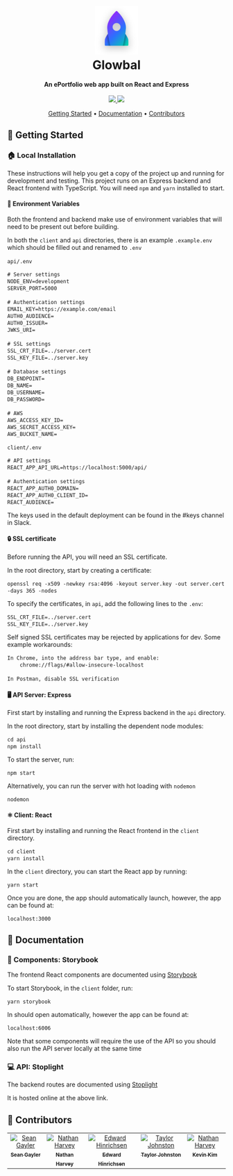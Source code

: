 
<h1 align="center">
	<img width="100px" src="client/src/logo-rocket.svg"></img>
	<br>
	Glowbal
</h1>

<div align="center">
    <strong>An ePortfolio web app built on React and Express</strong>
</div>

<br/>

<div align="center">
    <a href="https://www.notion.so/camel_Case-0a5b3335242b4dbcb35522caebb87548">
        <img src="https://img.shields.io/badge/documentation-Notion-000000?style=for-the-badge&logo=Notion"/>
    </a>
    <a href="https://glowbal.us.to">
        <img src="https://img.shields.io/badge/Live_Link-AWS-232F3E?style=for-the-badge&logo=Amazon-AWS"/>
    </a>
</div>

<div align="center">
    <p>
        <a href="#tada-getting-started">Getting Started</a> •
        <a href="#memo-documentation">Documentation</a> •
        <a href="#raising_hand-contributors">Contributors</a>
    </p>
</div>


## :tada: Getting Started

### :house: Local Installation

These instructions will help you get a copy of the project up and running for development and testing. This project runs on an Express backend and React frontend with TypeScript. You will need `npm` and `yarn` installed to start.

#### 🤫 Environment Variables

Both the frontend and backend make use of environment variables that will need to be present out before building.

In both the `client` and `api` directories, there is an example `.example.env` which should be filled out and renamed to `.env`

`api/.env`

```
# Server settings
NODE_ENV=development
SERVER_PORT=5000

# Authentication settings
EMAIL_KEY=https://example.com/email
AUTH0_AUDIENCE=
AUTH0_ISSUER=
JWKS_URI=

# SSL settings
SSL_CRT_FILE=../server.cert
SSL_KEY_FILE=../server.key

# Database settings
DB_ENDPOINT=
DB_NAME=
DB_USERNAME=
DB_PASSWORD=

# AWS
AWS_ACCESS_KEY_ID=
AWS_SECRET_ACCESS_KEY=
AWS_BUCKET_NAME=
```

`client/.env`
```
# API settings
REACT_APP_API_URL=https://localhost:5000/api/

# Authentication settings
REACT_APP_AUTH0_DOMAIN=
REACT_APP_AUTH0_CLIENT_ID=
REACT_AUDIENCE=
```

The keys used in the default deployment can be found in the #keys channel in Slack.

#### :lock: SSL certificate
Before running the API, you will need an SSL certificate. 

In the root directory, start by creating a certificate:
```
openssl req -x509 -newkey rsa:4096 -keyout server.key -out server.cert -days 365 -nodes
```
To specify the certificates, in `api`, add the following lines to the `.env`:
```
SSL_CRT_FILE=../server.cert
SSL_KEY_FILE=../server.key
```

Self signed SSL certificates may be rejected by applications for dev. 
Some example workarounds:

```
In Chrome, into the address bar type, and enable:
	chrome://flags/#allow-insecure-localhost

In Postman, disable SSL verification
```

#### 🖥 API Server: Express

First start by installing and running the Express backend in the `api` directory.

In the root directory, start by installing the dependent node modules:

```
cd api
npm install
```

To start the server, run:

```
npm start
```

Alternatively, you can run the server with hot loading with `nodemon`

```
nodemon
```

#### ⚛️ Client: React

First start by installing and running the React frontend in the `client` directory.

```
cd client
yarn install
```

In the `client` directory, you can start the React app by running:

```
yarn start
```

Once you are done, the app should automatically launch, however, the app can be found at:

```
localhost:3000
```

## :memo: Documentation

### :art: Components: Storybook

The frontend React components are documented using [Storybook](https://storybook.js.org)

To start Storybook, in the `client` folder, run:

```
yarn storybook
```

In should open automatically, however the app can be found at:

```
localhost:6006
```

Note that some components will require the use of the API so you should also run the API server locally at the same time

### :computer: API: Stoplight

The backend routes are documented using [Stoplight](https://camelcase.stoplight.io)

It is hosted online at the above link.


## :raising_hand: Contributors

<table>
  <tr valign="top">
    <td align="center"><a href="https://github.com/seangayler"><img src="https://avatars1.githubusercontent.com/seangayler" width="100px;" alt="Sean Gayler"/><br /><sub><b>Sean Gayler</b></sub></a></td>
    <td align="center"><a href="https://github.com/neatht"><img src="https://avatars1.githubusercontent.com/neatht" width="100px;" alt="Nathan Harvey"/><br /><sub><b>Nathan Harvey</b></sub></a></td>
    <td align="center"><a href="https://github.com/edhinrichsen"><img src="https://avatars1.githubusercontent.com/edhinrichsen" width="100px;" alt="Edward Hinrichsen"/><br /><sub><b>Edward Hinrichsen</b></sub></a></td>
    <td align="center"><a href="https://github.com/taylor-johnston"><img src="https://avatars1.githubusercontent.com/taylor-johnston" width="100px;" alt="Taylor Johnston"/><br /><sub><b>Taylor Johnston</b></sub></a></td>
    <td align="center"><a href="https://github.com/kwhk"><img src="https://avatars1.githubusercontent.com/kwhk" width="100px;" alt="Nathan Harvey"/><br /><sub><b>Kevin Kim</b></sub></a></td>
  </tr>
</table>
